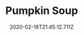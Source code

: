 ---
templateKey: blog-post
title: Pumpkin Soup
type: cooking
energy: 200
health: 90
description: A seasonal favorite., 
featuredpost: false
date: 2020-02-16T21:45:12.711Z
featuredimage: /img/Pumpkin_Soup.png
sellPrice: 300
tags:
  - Pumpkin
  - Milk
  - edible
---